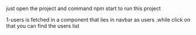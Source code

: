 
just open the project and command npm start to run this project

1-users is fetched in a component that lies in navbar as users .while click on that you can find the users list 